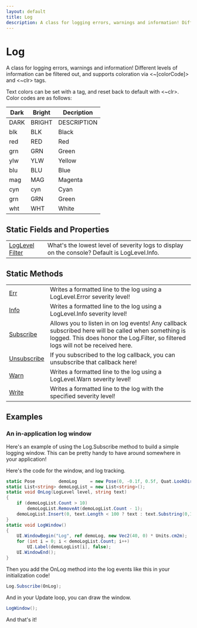 ```yaml
---
layout: default
title: Log
description: A class for logging errors, warnings and information! Different levels of information can be filtered out, and supports coloration via <~[colorCode]> and <~clr> tags.  Text colors can be set with a tag, and reset back to default with <~clr>. Color codes are as follows.  | Dark | Bright | Decription  | |------|--------|-------------| | DARK | BRIGHT | DESCRIPTION | | blk  | BLK    | Black       | | red  | RED    | Red         | | grn  | GRN    | Green       | | ylw  | YLW    | Yellow      | | blu  | BLU    | Blue        | | mag  | MAG    | Magenta     | | cyn  | cyn    | Cyan        | | grn  | GRN    | Green       | | wht  | WHT    | White       |
---
```

# Log

A class for logging errors, warnings and information! Different levels
of information can be filtered out, and supports coloration via <~[colorCode]> and
<~clr> tags.

Text colors can be set with a tag, and reset back to default with <~clr>. Color
codes are as follows:

| Dark | Bright | Decription  |
|------|--------|-------------|
| DARK | BRIGHT | DESCRIPTION |
| blk  | BLK    | Black       |
| red  | RED    | Red         |
| grn  | GRN    | Green       |
| ylw  | YLW    | Yellow      |
| blu  | BLU    | Blue        |
| mag  | MAG    | Magenta     |
| cyn  | cyn    | Cyan        |
| grn  | GRN    | Green       |
| wht  | WHT    | White       |




## Static Fields and Properties

|  |  |
|--|--|
|[LogLevel]({{site.url}}/Pages/Reference/LogLevel.html) [Filter]({{site.url}}/Pages/Reference/Log/Filter.html)|What's the lowest level of severity logs to display on the console? Default is LogLevel.Info.|


## Static Methods

|  |  |
|--|--|
|[Err]({{site.url}}/Pages/Reference/Log/Err.html)|Writes a formatted line to the log using a LogLevel.Error severity level!|
|[Info]({{site.url}}/Pages/Reference/Log/Info.html)|Writes a formatted line to the log using a LogLevel.Info severity level!|
|[Subscribe]({{site.url}}/Pages/Reference/Log/Subscribe.html)|Allows you to listen in on log events! Any callback subscribed here will be called when something is logged. This does honor the Log.Filter, so filtered logs will not be received here.|
|[Unsubscribe]({{site.url}}/Pages/Reference/Log/Unsubscribe.html)|If you subscribed to the log callback, you can unsubscribe that callback here!|
|[Warn]({{site.url}}/Pages/Reference/Log/Warn.html)|Writes a formatted line to the log using a LogLevel.Warn severity level!|
|[Write]({{site.url}}/Pages/Reference/Log/Write.html)|Writes a formatted line to the log with the specified severity level!|


## Examples

### An in-application log window
Here's an example of using the Log.Subscribe method to build a
simple logging window. This can be pretty handy to have around
somewhere in your application!

Here's the code for the window, and log tracking.
```csharp
static Pose         demoLog     = new Pose(0, -0.1f, 0.5f, Quat.LookDir(Vec3.Forward));
static List<string> demoLogList = new List<string>();
static void OnLog(LogLevel level, string text)
{
    if (demoLogList.Count > 10)
        demoLogList.RemoveAt(demoLogList.Count - 1);
    demoLogList.Insert(0, text.Length < 100 ? text : text.Substring(0,100)+"...");
}
static void LogWindow()
{
    UI.WindowBegin("Log", ref demoLog, new Vec2(40, 0) * Units.cm2m);
    for (int i = 0; i < demoLogList.Count; i++)
        UI.Label(demoLogList[i], false);
    UI.WindowEnd();
}
```

Then you add the OnLog method into the log events like this in your initialization
code!
```csharp
Log.Subscribe(OnLog);
```

And in your Update loop, you can draw the window.
```csharp
LogWindow();
```
And that's it!


